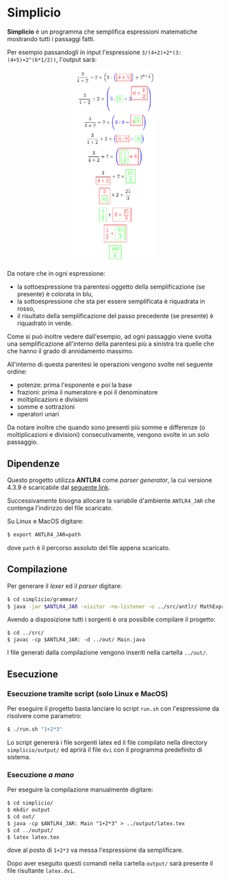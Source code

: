 # Simplicio

**Simplicio** è un programma che semplifica espressioni matematiche mostrando tutti i passaggi fatti.

Per esempio passandogli in input l'espressione `3/(4+2)+2*(3:(4+5)+2^(6*1/2))`, l'output sarà:

<center>
    <img src="img/example.png" width=200>
</center>

Da notare che in ogni espressione:
- la sottoespressione tra parentesi oggetto della semplificazione (se presente) è colorata in blu,
- la sottoespressione che sta per essere semplificata è riquadrata in rosso,
- il risultato della semplificazione del passo precedente (se presente) è riquadrato in verde.

Come si può inoltre vedere dall'esempio, ad ogni passaggio viene svolta una semplificazione all'interno della parentesi più a sinistra tra quelle che che hanno il grado di annidamento massimo.

All'interno di questa parentesi le operazioni vengono svolte nel seguente ordine:
- potenze: prima l'esponente e poi la base
- frazioni: prima il numeratore e poi il denominatore
- moltiplicazioni e divisioni
- somme e sottrazioni
- operatori unari

Da notare inoltre che quando sono presenti più somme e differenze (o moltiplicazioni e divisioni) consecutivamente, vengono svolte in un solo passaggio.

## Dipendenze

Questo progetto utilizza **ANTLR4** come *parser generator*, la cui versione 4.3.9 è scaricabile dal [seguente link](https://www.antlr.org/download/antlr-4.9.3-complete.jar).

Successivamente bisogna allocare la variabile d'ambiente `ANTLR4_JAR` che contenga l'indirizzo del file scaricato.

Su Linux e MacOS digitare:
```bash
$ export ANTLR4_JAR=path
```
dove `path` è il percorso assoluto del file appena scaricato.

## Compilazione

Per generare il *lexer* ed il *parser* digitare:
```bash
$ cd simplicio/grammar/
$ java -jar $ANTLR4_JAR -visitor -no-listener -o ../src/antlr/ MathExpression.g4
```

Avendo a disposizione tutti i sorgenti è ora possibile compilare il progetto:
```shell
$ cd ../src/
$ javac -cp $ANTLR4_JAR: -d ../out/ Main.java
```

I file generati dalla compilazione vengono inseriti nella cartella `../out/`.

## Esecuzione

### Esecuzione tramite script (solo Linux e MacOS)

Per eseguire il progetto basta lanciare lo script `run.sh` con l'espressione da risolvere come parametro:
```bash
$ ./run.sh "1+2*3"
```

Lo script genererà i file sorgenti latex ed il file compilato nella directory `simplicio/output/` ed aprirà il file `dvi` con il programma predefinito di sistema.

### Esecuzione *a mano*

Per eseguire la compilazione manualmente digitare:
```shell
$ cd simplicio/
$ mkdir output
$ cd out/
$ java -cp $ANTLR4_JAR: Main "1+2*3" > ../output/latex.tex
$ cd ../output/
$ latex latex.tex
```
dove al posto di `1+2*3` va messa l'espressione da semplificare.

Dopo aver eseguito questi comandi nella cartella `output/` sarà presente il file risultante `latex.dvi`.
